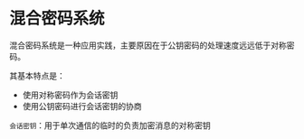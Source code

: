 # 混合密码系统
混合密码系统是一种应用实践，主要原因在于公钥密码的处理速度远远低于对称密码。

其基本特点是：

- 使用对称密码作为会话密钥
- 使用公钥密码进行会话密钥的协商

`会话密钥`：用于单次通信的临时的负责加密消息的对称密钥
